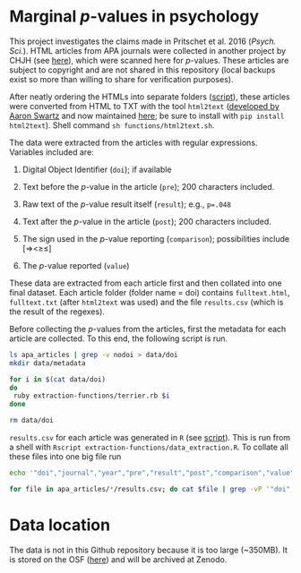 ﻿# Marginal *p*-values in psychology

This project investigates the claims made in Pritschet et al. 2016 (*Psych. Sci.*). HTML articles from APA journals were collected in another project by CHJH (see [here](https://github.com/chartgerink/2016statcheck_data)), which were scanned here for *p*-values. These articles are subject to copyright and are not shared in this repository (local backups exist so more than willing to share for verification purposes).

After neatly ordering the HTMLs into separate folders ([script](extraction-functions/apa_foldering.sh)), these articles were converted from HTML to TXT with the tool `html2text` ([developed by Aaron Swartz](https://github.com/aaronsw/html2text) and now maintained [here](https://github.com/Alir3z4/html2text); be sure to install with `pip install html2text`). Shell command `sh functions/html2text.sh`.

The data were extracted from the articles with regular expressions. Variables included are: 

1. Digital Object Identifier (`doi`); if available

2. Text before the *p*-value in the article (`pre`); 200 characters included. 

3. Raw text of the *p*-value result itself (`result`); e.g., `p=.048`

4. Text after the *p*-value in the article (`post`); 200 characters included. 

5. The sign used in the *p*-value reporting (`comparison`); possibilities include [=><≥≤]

6. The *p*-value reported (`value`)

These data are extracted from each article first and then collated into one final dataset. Each article folder (folder name = doi) contains `fulltext.html`, `fulltext.txt` (after `html2text` was used) and the file `results.csv` (which is the result of the regexes).

Before collecting the *p*-values from the articles, first the metadata for each article are collected. To this end, the following script is run.

```bash
ls apa_articles | grep -v nodoi > data/doi
mkdir data/metadata

for i in $(cat data/doi)
do
 ruby extraction-functions/terrier.rb $i
done

rm data/doi
```

`results.csv` for each article was generated in `R` (see [script](extraction-functions/data_extraction.R)). This is run from a shell with `Rscript extraction-functions/data_extraction.R`. To collate all these files into one big file run

```bash
echo '"doi","journal","year","pre","result","post","comparison","value"' > data/marginal_dataset.csv

for file in apa_articles/*/results.csv; do cat $file | grep -vP '"doi","journal","year","pre","result","post","comparison","value"'>> data/marginal_dataset.csv; echo $file; done
```

# Data location

The data is not in this Github repository because it is too large (~350MB). It is stored on the OSF ([here](https://osf.io/28gxz/)) and will be archived at Zenodo.
